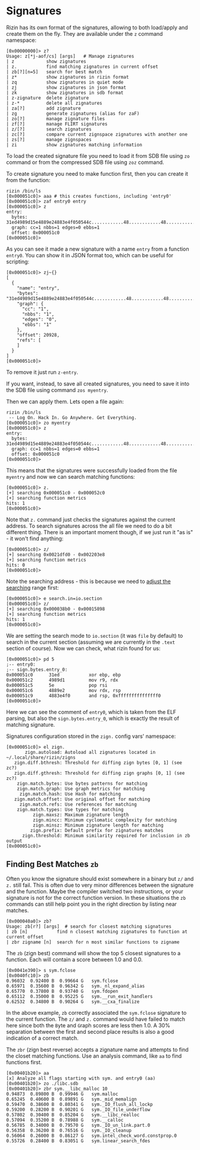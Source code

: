 # Signatures

Rizin has its own format of the signatures, allowing to both load/apply and
create them on the fly. They are available under the `z` command namespace:

```
[0x00000000]> z?
Usage: z[*j-aof/cs] [args]   # Manage zignatures
| z            show zignatures
| z.           find matching zignatures in current offset
| zb[?][n=5]   search for best match
| z*           show zignatures in rizin format
| zq           show zignatures in quiet mode
| zj           show zignatures in json format
| zk           show zignatures in sdb format
| z-zignature  delete zignature
| z-*          delete all zignatures
| za[?]        add zignature
| zg           generate zignatures (alias for zaF)
| zo[?]        manage zignature files
| zf[?]        manage FLIRT signatures
| z/[?]        search zignatures
| zc[?]        compare current zignspace zignatures with another one
| zs[?]        manage zignspaces
| zi           show zignatures matching information
```
To load the created signature file you need to load it from SDB file using `zo` command or
from the compressed SDB file using `zoz` command.

To create signature you need to make function first, then you can create it from the function:
```
rizin /bin/ls
[0x000051c0]> aaa # this creates functions, including 'entry0'
[0x000051c0]> zaf entry0 entry
[0x000051c0]> z
entry:
  bytes: 31ed4989d15e4889e24883e4f050544c............48............48............ff..........f4
  graph: cc=1 nbbs=1 edges=0 ebbs=1
  offset: 0x000051c0
[0x000051c0]>
```
As you can see it made a new signature with a name `entry` from a function `entry0`.
You can show it in JSON format too, which can be useful for scripting:
```
[0x000051c0]> zj~{}
[
  {
    "name": "entry",
    "bytes": "31ed4989d15e4889e24883e4f050544c............48............48............ff..........f4",
    "graph": {
      "cc": "1",
      "nbbs": "1",
      "edges": "0",
      "ebbs": "1"
    },
    "offset": 20928,
    "refs": [
    ]
  }
]
[0x000051c0]>
```
To remove it just run `z-entry`.

If you want, instead, to save all created signatures, you need to save it into the SDB file using command `zos myentry`.

Then we can apply them. Lets open a file again:
```
rizin /bin/ls
 -- Log On. Hack In. Go Anywhere. Get Everything.
[0x000051c0]> zo myentry
[0x000051c0]> z
entry:
  bytes: 31ed4989d15e4889e24883e4f050544c............48............48............ff..........f4
  graph: cc=1 nbbs=1 edges=0 ebbs=1
  offset: 0x000051c0
[0x000051c0]>
```
This means that the signatures were successfully loaded from the file `myentry` and now we can
search matching functions:
```
[0x000051c0]> z.
[+] searching 0x000051c0 - 0x000052c0
[+] searching function metrics
hits: 1
[0x000051c0]>
```
Note that `z.` command just checks the signatures against the current address.
To search signatures across the all file we need to do a bit different thing.
There is an important moment though, if we just run it "as is" - it won't find anything:
```
[0x000051c0]> z/
[+] searching 0x0021dfd0 - 0x002203e8
[+] searching function metrics
hits: 0
[0x000051c0]>
```
Note the searching address - this is because we need to [adjust the searching](../search_bytes/configurating_the_search.md) range first:
```
[0x000051c0]> e search.in=io.section
[0x000051c0]> z/
[+] searching 0x000038b0 - 0x00015898
[+] searching function metrics
hits: 1
[0x000051c0]>
```
We are setting the search mode to `io.section` (it was `file` by default) to search in the current
section (assuming we are currently in the `.text` section of course).
Now we can check, what rizin found for us:
```
[0x000051c0]> pd 5
;-- entry0:
;-- sign.bytes.entry_0:
0x000051c0      31ed           xor ebp, ebp
0x000051c2      4989d1         mov r9, rdx
0x000051c5      5e             pop rsi
0x000051c6      4889e2         mov rdx, rsp
0x000051c9      4883e4f0       and rsp, 0xfffffffffffffff0
[0x000051c0]>
```
Here we can see the comment of `entry0`, which is taken from the ELF parsing, but also the
`sign.bytes.entry_0`, which is exactly the result of matching signature.

Signatures configuration stored in the `zign.` config vars' namespace:
```
[0x000051c0]> el zign.
       zign.autoload: Autoload all zignatures located in ~/.local/share/rizin/zigns
   zign.diff.bthresh: Threshold for diffing zign bytes [0, 1] (see zc?)
   zign.diff.gthresh: Threshold for diffing zign graphs [0, 1] (see zc?)
    zign.match.bytes: Use bytes patterns for matching
    zign.match.graph: Use graph metrics for matching
     zign.match.hash: Use Hash for matching
   zign.match.offset: Use original offset for matching
     zign.match.refs: Use references for matching
    zign.match.types: Use types for matching
          zign.maxsz: Maximum zignature length
          zign.mincc: Minimum cyclomatic complexity for matching
          zign.minsz: Minimum zignature length for matching
         zign.prefix: Default prefix for zignatures matches
      zign.threshold: Minimum similarity required for inclusion in zb output
[0x000051c0]>
```

## Finding Best Matches `zb`

Often you know the signature should exist somewhere in a binary but `z/` and
`z.` still fail. This is often due to very minor differences between the
signature and the function. Maybe the compiler switched two instructions, or
your signature is not for the correct function version. In these situations the
`zb` commands can still help point you in the right direction by listing near
matches.

```
[0x000040a0]> zb?
Usage: zb[r?] [args]  # search for closest matching signatures
| zb [n]           find n closest matching zignatures to function at current offset
| zbr zigname [n]  search for n most similar functions to zigname
```

The `zb` (zign best) command will show the top 5 closest signatures to a
function. Each will contain a score between 1.0 and 0.0.

```
[0x0041e390]> s sym.fclose
[0x0040fc10]> zb
0.96032  0.92400 B  0.99664 G   sym.fclose
0.65971  0.35600 B  0.96342 G   sym._nl_expand_alias
0.65770  0.37800 B  0.93740 G   sym.fdopen
0.65112  0.35000 B  0.95225 G   sym.__run_exit_handlers
0.62532  0.34800 B  0.90264 G   sym.__cxa_finalize
```

In the above example, `zb` correctly associated the `sym.fclose` signature to
the current function. The `z/` and `z.` command would have failed to match here
since both the `B`yte and `G`raph scores are less then 1.0. A 30% separation
between the first and second place results is also a good indication of a
correct match.

The `zbr` (zign best reverse) accepts a zignature name and attempts to find the
closet matching functions. Use an analysis command, like `aa` to find functions
first.

```
[0x00401b20]> aa
[x] Analyze all flags starting with sym. and entry0 (aa)
[0x00401b20]> zo ./libc.sdb
[0x00401b20]> zbr sym.__libc_malloc 10
0.94873  0.89800 B  0.99946 G   sym.malloc
0.65245  0.40600 B  0.89891 G   sym._mid_memalign
0.59470  0.38600 B  0.80341 G   sym._IO_flush_all_lockp
0.59200  0.28200 B  0.90201 G   sym._IO_file_underflow
0.57802  0.30400 B  0.85204 G   sym.__libc_realloc
0.57094  0.35200 B  0.78988 G   sym.__calloc
0.56785  0.34000 B  0.79570 G   sym._IO_un_link.part.0
0.56358  0.36200 B  0.76516 G   sym._IO_cleanup
0.56064  0.26000 B  0.86127 G   sym.intel_check_word.constprop.0
0.55726  0.28400 B  0.83051 G   sym.linear_search_fdes
```
